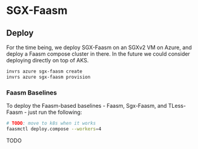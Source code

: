 # SGX-Faasm

## Deploy

For the time being, we deploy SGX-Faasm on an SGXv2 VM on Azure, and deploy
a Faasm compose cluster in there. In the future we could consider deploying
directly on top of AKS.

```bash
invrs azure sgx-faasm create
invrs azure sgx-faasm provision
```



### Faasm Baselines

To deploy the Faasm-based baselines - Faasm, Sgx-Faasm, and TLess-Faasm -
just run the following:

```bash
# TODO: move to k8s when it works
faasmctl deploy.compose --workers=4
```

TODO

